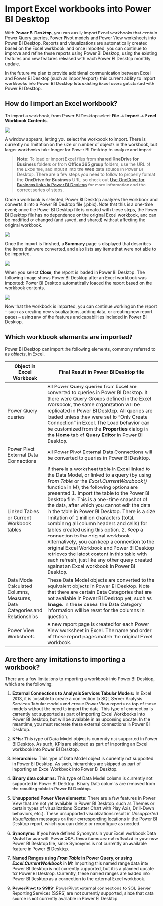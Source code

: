 ﻿<properties
   pageTitle="Import Excel workbooks into Power BI Desktop"
   description="Import Excel workbooks into Power BI Desktop"
   services="powerbi"
   documentationCenter=""
   authors="davidiseminger"
   manager="mblythe"
   editor=""
   tags=""
   qualityFocus="no"
   qualityDate=""/>

<tags
   ms.service="powerbi"
   ms.devlang="NA"
   ms.topic="article"
   ms.tgt_pltfrm="NA"
   ms.workload="powerbi"
   ms.date="04/26/2016"
   ms.author="davidi"/>
# Import Excel workbooks into Power BI Desktop

With **Power BI Desktop**, you can easily import Excel workbooks that contain Power Query queries, Power Pivot models and Power View worksheets into Power BI Desktop. Reports and visualizations are automatically created based on the Excel workbook, and once imported, you can continue to improve and refine those reports using Power BI Desktop, using the existing features and new features released with each Power BI Desktop monthly update.

In the future we plan to provide additional communication between Excel and Power BI Desktop (such as import/export); this current ability to import workbooks into Power BI Desktop lets existing Excel users get started with Power BI Desktop.

## How do I import an Excel workbook?

To import a workbook, from Power BI Desktop select **File -\> Import -\> Excel Workbook Contents**.

![](media/powerbi-desktop-import-excel-workbooks/ImportExceltoPBI_1.png)



A window appears, letting you select the workbook to import. There is currently no limitation on the size or number of objects in the workbook, but larger workbooks take longer for Power BI Desktop to analyze and import.

> **Note:** To load or import Excel files from **shared OneDrive for Business** folders or from **Office 365 group** folders, use the URL of the Excel file, and input it into the **Web** data source in Power BI Desktop. There are a few steps you need to follow to properly format the **OneDrive for Business** URL, so check out [Use OneDrive for Business links in Power BI Desktop](powerbi-desktop-use-onedrive-business-links.md) for more information and the correct series of steps.

Once a workbook is selected, Power BI Desktop analyzes the workbook and converts it into a Power BI Desktop file (.pbix). Note that this is a one-time event; once the Power BI Desktop file is created with these steps, the Power BI Desktop file has no dependence on the original Excel workbook, and can be modified or changed (and saved, and shared) without affecting the original workbook.


![](media/powerbi-desktop-import-excel-workbooks/ImportExceltoPBI_2.png)


Once the import is finished, a **Summary** page is displayed that describes the items that were converted, and also lists any items that were not able to be imported.


![](media/powerbi-desktop-import-excel-workbooks/ImportExceltoPBI_3.png)


When you select **Close**, the report is loaded in Power BI Desktop. The following image shows Power BI Desktop after an Excel workbook was imported: Power BI Desktop automatically loaded the report based on the workbook contents.


![](media/powerbi-desktop-import-excel-workbooks/ImportExceltoPBI_4.png)


Now that the workbook is imported, you can continue working on the report – such as creating new visualizations, adding data, or creating new report pages – using any of the features and capabilities included in Power BI Desktop.

## Which workbook elements are imported?

Power BI Desktop can import the following elements, commonly referred to as *objects*, in Excel.


|Object in Excel Workbook|Final Result in Power BI Desktop file|
|---|---|
|Power Query queries|All Power Query queries from Excel are converted to queries in Power BI Desktop. If there were Query Groups defined in the Excel Workbook, the same organization will be replicated in Power BI Desktop. All queries are loaded unless they were set to “Only Create Connection” in Excel. The Load behavior can be customized from the **Properties** dialog in the **Home** tab of **Query Editor** in Power BI Desktop.|
|Power Pivot External Data Connections|All Power Pivot External Data Connections will be converted to queries in Power BI Desktop.|
|Linked Tables or Current Workbook tables|If there is a worksheet table in Excel linked to the Data Model, or linked to a query (by using *From Table* or the *Excel.CurrentWorkbook()* function in M), the following options are presented 	1. Import the table to the Power BI Desktop file. This is a one-time snapshot of the data, after which you cannot edit the data in the table in Power BI Desktop. There is a size limitation of 1 million characters (total, combining all column headers and cells) for tables created using this option.	2. Keep a connection to the original workbook. Alternatively, you can keep a connection to the original Excel Workbook and Power BI Desktop retrieves the latest content in this table with each refresh, just like any other query created against an Excel workbook in Power BI Desktop.|
|Data Model Calculated Columns, Measures, Data Categories and Relationships|These Data Model objects are converted to the equivalent objects in Power BI Desktop. Note that there are certain Data Categories that are not available in Power BI Desktop yet, such as **Image**. In these cases, the Data Category information will be reset for the columns in question.|
|Power View Worksheets|A new report page is created for each Power View worksheet in Excel. The name and order of these report pages match the original Excel workbook.|

## Are there any limitations to importing a workbook?

There are a few limitations to importing a workbook into Power BI Desktop, which are the following:

1.  **External Connections to Analysis Services Tabular Models:** In Excel 2013, it is possible to create a connection to SQL Server Analysis Services Tabular models and create Power View reports on top of these models without the need to import the data. This type of connection is currently not supported as part of importing Excel Workbooks into Power BI Desktop, but will be available in an upcoming update. In the meantime, you must recreate these external connections in Power BI Desktop.

2.  **KPIs:** This type of Data Model object is currently not supported in Power BI Desktop. As such, KPIs are skipped as part of importing an Excel workbook into Power BI Desktop.

3.  **Hierarchies:** This type of Data Model object is currently not supported in Power BI Desktop. As such, hierarchies are skipped as part of importing an Excel Workbook into Power BI Desktop.

4.  **Binary data columns:** This type of Data Model column is currently not supported in Power BI Desktop. Binary Data columns are removed from the resulting table in Power BI Desktop.

5.  **Unsupported Power View elements:** There are a few features in Power View that are not yet available in Power BI Desktop, such as Themes or certain types of visualizations (Scatter Chart with Play Axis, Drill-Down behaviors, etc.). These unsupported visualizations result in *Unsupported Visualization* messages on their corresponding locations in the Power BI Desktop report, which you can delete or reconfigure as needed.

6.  **Synonyms:** If you have defined Synonyms in your Excel workbook Data Model for use with Power Q&A, those items are not reflected in your new Power BI Desktop file, since Synonyms is not currently an available feature in Power BI Desktop.

7.  **Named Ranges using** ***From Table*** **in Power Query, or using** ***Excel.CurrentWorkbook*** **in M:** Importing this named range data into Power BI Desktop is not currently supported, but it is a planned update for Power BI Desktop. Currently, these named ranges are loaded into Power BI Desktop as a connection to the external Excel workbook.

8.  **PowerPivot to SSRS:** PowerPivot external connections to SQL Server Reporting Services (SSRS) are not currently supported, since that data source is not currently available in Power BI Desktop.
